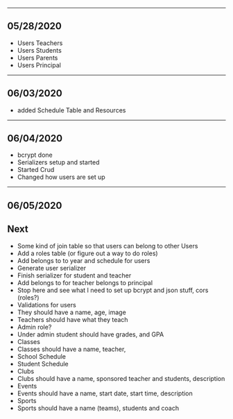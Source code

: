 --------------------------------------------------------------------------------
05/28/2020
--------------------------------------------------------------------------------
- Users Teachers
- Users Students
- Users Parents
- Users Principal

--------------------------------------------------------------------------------
06/03/2020
--------------------------------------------------------------------------------
- added Schedule Table and Resources

--------------------------------------------------------------------------------
06/04/2020
--------------------------------------------------------------------------------
- bcrypt done
- Serializers setup and started
- Started Crud
- Changed how users are set up

--------------------------------------------------------------------------------
06/05/2020
--------------------------------------------------------------------------------


## Next
- Some kind of join table so that users can belong to other Users
- Add a roles table (or figure out a way to do roles)
- Add belongs to to year and schedule for users
- Generate user serializer
- Finish serializer for student and teacher
- Add belongs to for teacher belongs to principal
- Stop here and see what I need to set up bcrypt and json stuff, cors
(roles?)
- Validations for users
- They should have a name, age, image
- Teachers should have what they teach
- Admin role?
- Under admin student should have grades, and GPA
- Classes
- Classes should have a name, teacher,
- School Schedule
- Student Schedule
- Clubs
- Clubs should have a name, sponsored teacher and students, description
- Events
- Events should have a name, start date, start time, description
- Sports
- Sports should have a name (teams), students and coach
